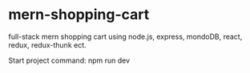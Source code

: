 # mern-shopping-cart
full-stack mern shopping cart using node.js, express, mondoDB, react, redux, redux-thunk ect.

Start project command: npm run dev
